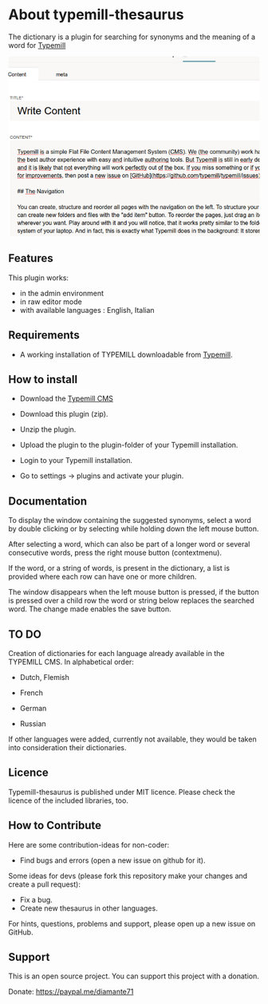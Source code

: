 # About typemill-thesaurus

The dictionary is a plugin for searching for synonyms and the meaning of a word for [Typemill](https://github.com/typemill/typemill)

![Typemill Thesaurus](assets/thesaurus.gif)

## Features

This plugin works:
* in the admin environment
* in raw editor mode
* with available languages : English, Italian

## Requirements

* A working installation of TYPEMILL downloadable from [Typemill](https://typemill.net/).

## How to install

* Download the [Typemill CMS](https://typemill.net/)

* Download this plugin (zip).

* Unzip the plugin.

* Upload the plugin to the plugin-folder of your Typemill installation.

* Login to your Typemill installation.

* Go to settings -> plugins and activate your plugin.

## Documentation

To display the window containing the suggested synonyms, select a word by double clicking or by selecting while holding down the left mouse button.

After selecting a word, which can also be part of a longer word or several consecutive words, press the right mouse button (contextmenu).

If the word, or a string of words, is present in the dictionary, a list is provided where each row can have one or more children.

The window disappears when the left mouse button is pressed, if the button is pressed over a child row the word or string below replaces the searched word. The change made enables the save button.

## TO DO

Creation of dictionaries for each language already available in the TYPEMILL CMS. In alphabetical order:

* Dutch, Flemish

* French

* German

* Russian 

If other languages were added, currently not available, they would be taken into consideration their dictionaries.

## Licence

Typemill-thesaurus is published under MIT licence. Please check the licence of the included libraries, too.

## How to Contribute

Here are some contribution-ideas for non-coder:

* Find bugs and errors (open a new issue on github for it).

Some ideas for devs (please fork this repository make your changes and create a pull request):

* Fix a bug.
* Create new thesaurus in other languages.

For hints, questions, problems and support, please open up a new issue on GitHub.

## Support

This is an open source project. You can support this project with a donation.

Donate: https://paypal.me/diamante71